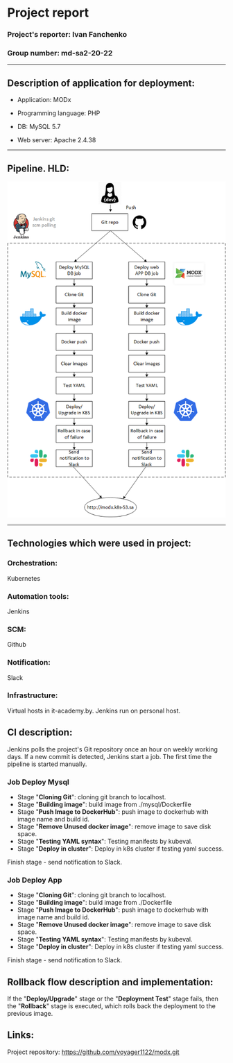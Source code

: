 # Project report

### Project's reporter: Ivan Fanchenko

### Group number: md-sa2-20-22

---

## Description of application for deployment:

- Application: MODx 

- Programming language: PHP

- DB: MySQL 5.7

- Web server: Apache  2.4.38

---

## Pipeline. HLD:

![](hld.png)

---

## Technologies which were used in project:

### Orchestration: 
Kubernetes

### Automation tools:
Jenkins

### SCM:
Github

### Notification:
Slack

### Infrastructure:
Virtual hosts in it-academy.by. Jenkins run on personal host.

## CI description:

Jenkins polls the project's Git repository once an hour on weekly working days. 
If a new commit is detected, Jenkins start a job. 
The first time the pipeline is started manually.

### Job Deploy Mysql
- Stage "**Cloning Git**": cloning git branch to localhost.
- Stage "**Building image**": build image from ./mysql/Dockerfile
- Stage "**Push Image to DockerHub**": push image to dockerhub with image name and build id.
- Stage "**Remove Unused docker image**": remove image to save disk space.
- Stage "**Testing YAML syntax**": Testing manifests by kubeval.
- Stage "**Deploy in cluster**": Deploy in k8s cluster if testing yaml success.

Finish stage - send notification to Slack.

### Job Deploy App
- Stage "**Cloning Git**": cloning git branch to localhost.
- Stage "**Building image**": build image from ./Dockerfile
- Stage "**Push Image to DockerHub**": push image to dockerhub with image name and build id.
- Stage "**Remove Unused docker image**": remove image to save disk space.
- Stage "**Testing YAML syntax**": Testing manifests by kubeval.
- Stage "**Deploy in cluster**": Deploy in k8s cluster if testing yaml success.

Finish stage - send notification to Slack.

## Rollback flow description and implementation:

If the "**Deploy/Upgrade**" stage or the "**Deployment Test**" stage fails, then the "**Rollback**" stage is executed, which rolls back the deployment to the previous image.

## Links:

Project repository: https://github.com/voyager1122/modx.git